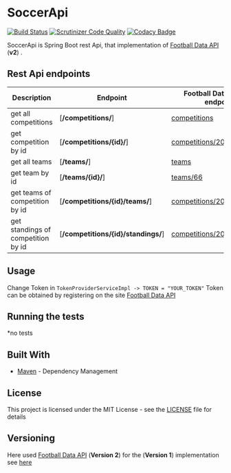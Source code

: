 # SoccerApi

[![Build Status](https://travis-ci.org/vardanaivazian/SoccerApi.svg?branch=master)](https://travis-ci.org/vardanaivazian/SoccerApi)
[![Scrutinizer Code Quality](https://scrutinizer-ci.com/g/vardanaivazian/SoccerApi/badges/quality-score.png?b=master)](https://scrutinizer-ci.com/g/vardanaivazian/SoccerApi/?branch=master)
[![Codacy Badge](https://api.codacy.com/project/badge/Grade/7e836dca2c3f4c42b0e38a13494c808e)](https://www.codacy.com/app/vardanaivazian/SoccerApi?utm_source=github.com&amp;utm_medium=referral&amp;utm_content=vardanaivazian/SoccerApi&amp;utm_campaign=Badge_Grade)

SoccerApi is Spring Boot rest Api, that implementation of [Football Data API](https://www.football-data.org/ "Football Data API") (**v2**) .


## Rest Api endpoints

| Description | Endpoint | Football Data API(v2) endpoint |
| --- | --- | --- |
| get all competitions | [**/competitions/**] | [competitions](http://api.football-data.org/v2/competitions) |
| get competition by id | [**/competitions/{id}/**] | [competitions/2014](http://api.football-data.org/v2/competitions/2014/) |
| get all teams | [**/teams/**] | [teams](http://api.football-data.org/v2/teams/) |
| get team by id | [**/teams/{id}/**] | [teams/66](http://api.football-data.org/v2/teams/66/) |
| get teams of competition by id | [**/competitions/{id}/teams/**] | [competitions/2014/teams](http://api.football-data.org/v2/2014/teams/) |
| get standings of competition by id | [**/competitions/{id}/standings/**] | [competitions/2014/standings](http://api.football-data.org/v2/competitions/2014/standings/) |


## Usage

Change Token in `TokenProviderServiceImpl -> TOKEN = "YOUR_TOKEN"`
Token can be obtained by registering on the site [Football Data API](https://www.football-data.org/ "Football Data API")


## Running the tests

*no tests


## Built With

- [Maven](https://maven.apache.org/) - Dependency Management


## License

This project is licensed under the MIT License - see the [LICENSE](https://github.com/vardanaivazian/SoccerApi/blob/master/LICENSE) file for details


## Versioning

Here used [Football Data API](https://www.football-data.org/ "Football Data API") (**Version 2**)
for the (**Version 1**) implementation see [here](https://github.com/michaelruocco/football-data-api-client.git "Version 1 implementation") 

[link football-data]: https://www.football-data.org/